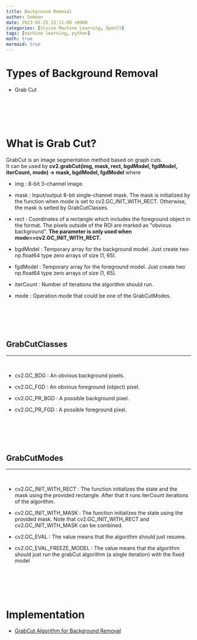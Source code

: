 ```yaml
---
title: Background Removal
author: SeHoon
date: 2023-05-25 22:11:00 +0900
categories: [Vision Machine Learning, OpenCV]
tags: [machine learning, python]
math: true
mermaid: true
---
```


# Types of Background Removal

+ Grab Cut

<br><br><br><br>

# What is Grab Cut?
GrabCut is an image segmentation method based on graph cuts.<br>
It can be used by **cv2.grabCut(img, mask, rect, bgdModel, fgdModel, iterCount, mode) -> mask, bgdModel, fgdModel** where<br>

+ img : 8-bit 3-channel image.

+ mask : Input/output 8-bit single-channel mask. The mask is initialized by the function when mode is set to cv2.GC_INIT_WITH_RECT. Otherwise, the mask is setted by GrabCutClasses.

+ rect : Coordinates of a rectangle which includes the foreground object in the format. The pixels outside of the ROI are marked as "obvious background". **The parameter is only used when mode==cv2.GC_INIT_WITH_RECT.**

+ bgdModel : Temporary array for the background model. Just create two np.float64 type zero arrays of size (1, 65).

+ fgdModel : Temporary array for the foreground model. Just create two np.float64 type zero arrays of size (1, 65).

+ iterCount : Number of iterations the algorithm should run.

+ mode : Operation mode that could be one of the GrabCutModes.


<br><br><br><br>

## GrabCutClasses
---
<br>

+ cv2.GC_BDG : An obvious background pixels.

+ cv2.GC_FGD : An obvious foreground (object) pixel.

+ cv2.GC_PR_BGD : A possible background pixel.

+ cv2.GC_PR_FGD : A possible foreground pixel.

<br><br><br><br>

## GrabCutModes
---
<br>

+ cv2.GC_INIT_WITH_RECT : The function initializes the state and the mask using the provided rectangle. After that it runs iterCount iterations of the algorithm.

+ cv2.GC_INIT_WITH_MASK : The function initializes the state using the provided mask. Note that cv2.GC_INIT_WITH_RECT and cv2.GC_INIT_WITH_MASK can be combined.

+ cv2.GC_EVAL : The value means that the algorithm should just resume.

+ cv2.GC_EVAL_FREEZE_MODEL : The value means that the algorithm should just run the grabCut algorithm (a single iteration) with the fixed model

<br><br><br><br>

# Implementation

+ [GrabCut Algorithm for Background Removal](https://github.com/csh970605/Modern_Computer_Vision/blob/main/OpenCV/30.%20GrabCut%20Algorithm%20for%20Background%20Removal.ipynb)